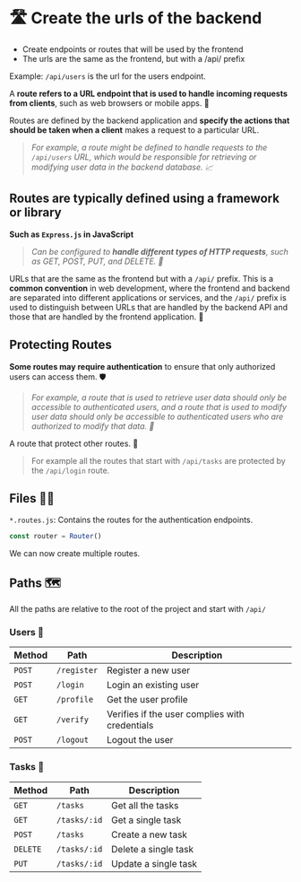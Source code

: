 # 🛣️ Create the urls of the backend

- Create endpoints or routes that will be used by the frontend
- The urls are the same as the frontend, but with a /api/ prefix

Example: `/api/users` is the url for the users endpoint.

A **route refers to a URL endpoint that is used to handle incoming requests from clients**, such as web browsers or mobile apps. 📡

Routes are defined by the backend application and **specify the actions that should be taken when a client** makes a request to a particular URL.

> _For example, a route might be defined to handle requests to the `/api/users` URL, which would be responsible for retrieving or modifying user data in the backend database. 📈_

## Routes are typically defined using a framework or library

**Such as `Express.js` in JavaScript**

> _Can be configured to **handle different types of HTTP requests**, such as GET, POST, PUT, and DELETE. 🚀_

URLs that are the same as the frontend but with a `/api/` prefix. This is a **common convention** in web development, where the frontend and backend are separated into different applications or services, and the `/api/` prefix is used to distinguish between URLs that are handled by the backend API and those that are handled by the frontend application. 🤝

## Protecting Routes

**Some routes may require authentication** to ensure that only authorized users can access them. 🛡️

> _For example, a route that is used to retrieve user data should only be accessible to authenticated users, and a route that is used to modify user data should only be accessible to authenticated users who are authorized to modify that data. 🔐_

A route that protect other routes. 🤝

> For example all the routes that start with `/api/tasks` are protected by the `/api/login` route.

## Files 📁📂

`*.routes.js`: Contains the routes for the authentication endpoints.

```js
const router = Router()
```

We can now create multiple routes.

## Paths 🗺️

All the paths are relative to the root of the project and start with `/api/`

### Users 🧑

| Method | Path        | Description                                    |
| ------ | ----------- | ---------------------------------------------- |
| `POST` | `/register` | Register a new user                            |
| `POST` | `/login`    | Login an existing user                         |
| `GET`  | `/profile`  | Get the user profile                           |
| `GET`  | `/verify`   | Verifies if the user complies with credentials |
| `POST` | `/logout`   | Logout the user                                |

### Tasks 📝

| Method   | Path         | Description          |
| -------- | ------------ | -------------------- |
| `GET`    | `/tasks`     | Get all the tasks    |
| `GET`    | `/tasks/:id` | Get a single task    |
| `POST`   | `/tasks`     | Create a new task    |
| `DELETE` | `/tasks/:id` | Delete a single task |
| `PUT`    | `/tasks/:id` | Update a single task |
